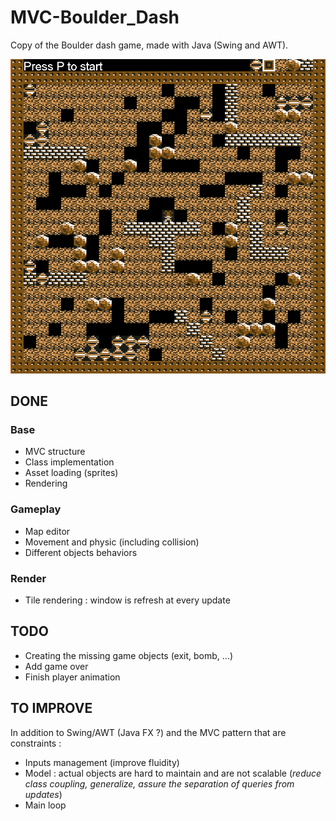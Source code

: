 # MVC-Boulder_Dash

Copy of the Boulder dash game, made with Java (Swing and AWT).

![preview](https://github.com/Poulpynateur/MVC-Boulder_Dash/blob/master/preview.PNG)

## DONE

### Base

* MVC structure
* Class implementation
* Asset loading (sprites)
* Rendering

### Gameplay

* Map editor
* Movement and physic (including collision)
* Different objects behaviors

### Render

* Tile rendering : window is refresh at every update

## TODO

* Creating the missing game objects (exit, bomb, ...)
* Add game over
* Finish player animation

## TO IMPROVE

In addition to Swing/AWT (Java FX ?) and the MVC pattern that are constraints :
* Inputs management (improve fluidity)
* Model : actual objects are hard to maintain and are not scalable (*reduce class coupling, generalize, assure the separation of queries from updates*)
* Main loop
